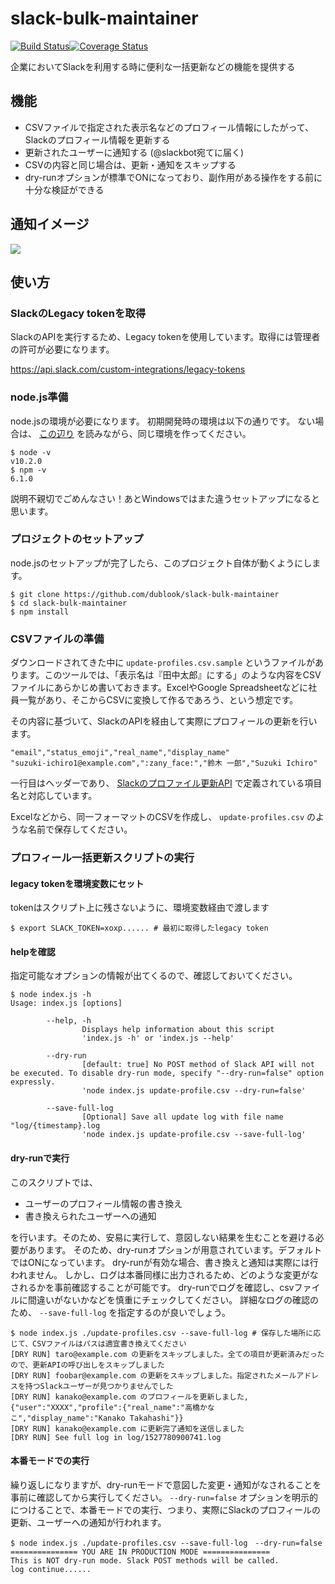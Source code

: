 # slack-bulk-maintainer
[![Build Status](https://travis-ci.com/dublook/slack-bulk-maintainer.svg?branch=master)](https://travis-ci.com/dublook/slack-bulk-maintainer)[![Coverage Status](https://coveralls.io/repos/github/dublook/slack-bulk-maintainer/badge.svg?branch=master)](https://coveralls.io/github/dublook/slack-bulk-maintainer?branch=master)

企業においてSlackを利用する時に便利な一括更新などの機能を提供する

## 機能
- CSVファイルで指定された表示名などのプロフィール情報にしたがって、Slackのプロフィール情報を更新する
- 更新されたユーザーに通知する (@slackbot宛てに届く)
- CSVの内容と同じ場合は、更新・通知をスキップする
- dry-runオプションが標準でONになっており、副作用がある操作をする前に十分な検証ができる

## 通知イメージ
![](https://i.imgur.com/OWcqOX8.png)

## 使い方
### SlackのLegacy tokenを取得
SlackのAPIを実行するため、Legacy tokenを使用しています。取得には管理者の許可が必要になります。

https://api.slack.com/custom-integrations/legacy-tokens

### node.js準備
node.jsの環境が必要になります。
初期開発時の環境は以下の通りです。
ない場合は、 [この辺り](https://qiita.com/akakuro43/items/600e7e4695588ab2958d) を読みながら、同じ環境を作ってください。
```
$ node -v
v10.2.0
$ npm -v
6.1.0
```

説明不親切でごめんなさい！あとWindowsではまた違うセットアップになると思います。

### プロジェクトのセットアップ
node.jsのセットアップが完了したら、このプロジェクト自体が動くようにします。

```
$ git clone https://github.com/dublook/slack-bulk-maintainer
$ cd slack-bulk-maintainer
$ npm install
```

### CSVファイルの準備
ダウンロードされてきた中に `update-profiles.csv.sample` というファイルがあります。このツールでは、「表示名は『田中太郎』にする」のような内容をCSVファイルにあらかじめ書いておきます。ExcelやGoogle Spreadsheetなどに社員一覧があり、そこからCSVに変換して作るであろう、という想定です。

その内容に基づいて、SlackのAPIを経由して実際にプロフィールの更新を行います。


```
"email","status_emoji","real_name","display_name"
"suzuki-ichiro1@example.com",":zany_face:","鈴木 一郎","Suzuki Ichiro"
```

一行目はヘッダーであり、 [Slackのプロファイル更新API](https://api.slack.com/methods/users.profile.set) で定義されている項目名と対応しています。

Excelなどから、同一フォーマットのCSVを作成し、 `update-profiles.csv` のような名前で保存してください。

### プロフィール一括更新スクリプトの実行
#### legacy tokenを環境変数にセット
tokenはスクリプト上に残さないように、環境変数経由で渡します
```
$ export SLACK_TOKEN=xoxp...... # 最初に取得したlegacy token
```

#### helpを確認
指定可能なオプションの情報が出てくるので、確認しておいてください。
```
$ node index.js -h
Usage: index.js [options]

        --help, -h
                Displays help information about this script
                'index.js -h' or 'index.js --help'

        --dry-run
                [default: true] No POST method of Slack API will not be executed. To disable dry-run mode, specify "--dry-run=false" option expressly.
                'node index.js update-profile.csv --dry-run=false'

        --save-full-log
                [Optional] Save all update log with file name "log/{timestamp}.log
                'node index.js update-profile.csv --save-full-log'
```

#### dry-runで実行
このスクリプトでは、
- ユーザーのプロフィール情報の書き換え
- 書き換えられたユーザーへの通知

を行います。そのため、安易に実行して、意図しない結果を生むことを避ける必要があります。
そのため、dry-runオプションが用意されています。デフォルトではONになっています。
dry-runが有効な場合、書き換えと通知は実際には行われません。
しかし、ログは本番同様に出力されるため、どのような変更がなされるかを事前確認することが可能です。
dry-runでログを確認し、csvファイルに間違いがないかなどを慎重にチェックしてください。
詳細なログの確認のため、 `--save-full-log` を指定するのが良いでしょう。

```
$ node index.js ./update-profiles.csv --save-full-log # 保存した場所に応じて、CSVファイルはパスは適宜書き換えてください
[DRY RUN] taro@example.com の更新をスキップしました。全ての項目が更新済みだったので、更新APIの呼び出しをスキップしました
[DRY RUN] foobar@example.com の更新をスキップしました。指定されたメールアドレスを持つSlackユーザーが見つかりませんでした
[DRY RUN] kanako@example.com のプロフィールを更新しました, {"user":"XXXX","profile":{"real_name":"高橋かなこ","display_name":"Kanako Takahashi"}}
[DRY RUN] kanako@example.com に更新完了通知を送信しました
[DRY RUN] See full log in log/1527780900741.log
```

#### 本番モードでの実行
繰り返しになりますが、dry-runモードで意図した変更・通知がなされることを事前に確認してから実行してください。
`--dry-run=false` オプションを明示的につけることで、本番モードでの実行、つまり、実際にSlackのプロフィールの更新、ユーザーへの通知が行われます。
```
$ node index.js ./update-profiles.csv --save-full-log　--dry-run=false
=============== YOU ARE IN PRODUCTION MODE ===============
This is NOT dry-run mode. Slack POST methods will be called.
log continue......
```
